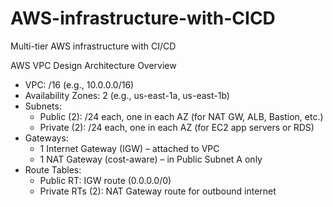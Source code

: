 # AWS-infrastructure-with-CICD
Multi-tier AWS infrastructure with CI/CD 

AWS VPC Design
Architecture Overview

- VPC: /16 (e.g., 10.0.0.0/16)
- Availability Zones: 2 (e.g., us-east-1a, us-east-1b)
- Subnets:
  - Public (2): /24 each, one in each AZ (for NAT GW, ALB, Bastion, etc.)
  - Private (2): /24 each, one in each AZ (for EC2 app servers or RDS)
- Gateways:
  - 1 Internet Gateway (IGW) – attached to VPC
  - 1 NAT Gateway (cost-aware) – in Public Subnet A only
- Route Tables:
  - Public RT: IGW route (0.0.0.0/0)
  - Private RTs (2): NAT Gateway route for outbound internet
